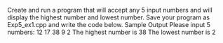 Create and run a program that will accept any 5 input numbers and will display the highest number 
and lowest number. Save your program as Exp5_ex1.cpp and write the code below.
Sample Output
Please input 5 numbers:
12
17
38
9
2
The highest number is 38
The lowest number is 2
